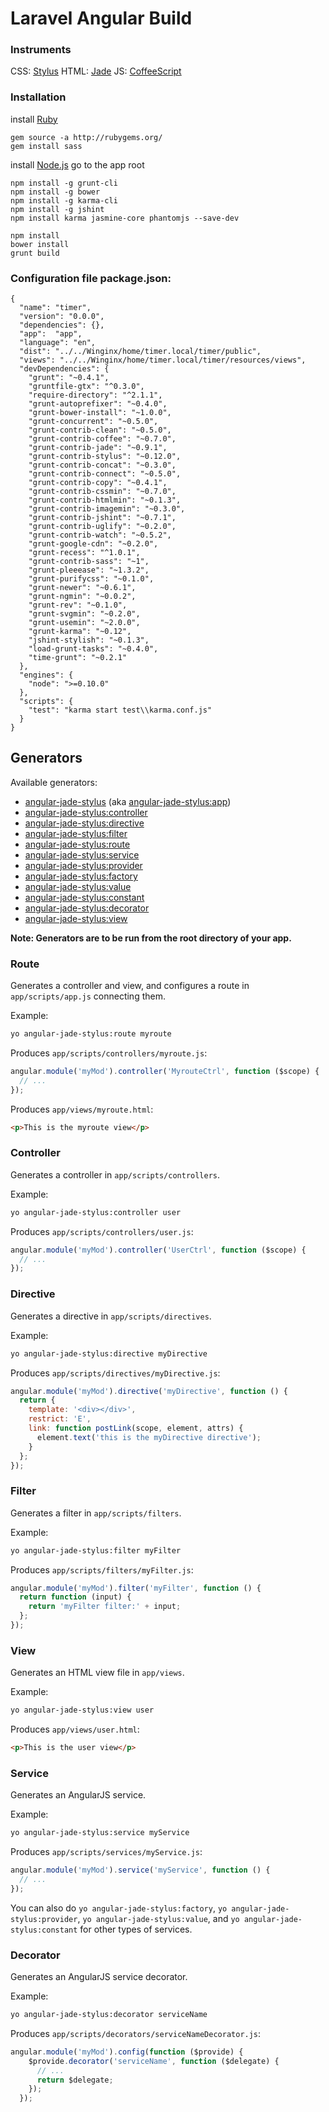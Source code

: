 # Laravel Angular Build

### Instruments

CSS: [Stylus](http://stylus-lang.com/)
HTML: [Jade](http://jade-lang.com/)
JS: [CoffeeScript](http://coffeescript.org/)

### Installation

install [Ruby](http://rubyinstaller.org/)

    gem source -a http://rubygems.org/
    gem install sass

install [Node.js](https://nodejs.org/en/download/package-manager/)
go to the app root

    npm install -g grunt-cli
    npm install -g bower
    npm install -g karma-cli
    npm install -g jshint
    npm install karma jasmine-core phantomjs --save-dev

    npm install
    bower install
    grunt build
    
### Configuration file package.json:


    {
      "name": "timer",
      "version": "0.0.0",
      "dependencies": {},
      "app":  "app",
      "language": "en",
      "dist": "../../Winginx/home/timer.local/timer/public",
      "views": "../../Winginx/home/timer.local/timer/resources/views",
      "devDependencies": {
        "grunt": "~0.4.1",
        "gruntfile-gtx": "^0.3.0",
        "require-directory": "^2.1.1",
        "grunt-autoprefixer": "~0.4.0",
        "grunt-bower-install": "~1.0.0",
        "grunt-concurrent": "~0.5.0",
        "grunt-contrib-clean": "~0.5.0",
        "grunt-contrib-coffee": "~0.7.0",
        "grunt-contrib-jade": "~0.9.1",
        "grunt-contrib-stylus": "~0.12.0",
        "grunt-contrib-concat": "~0.3.0",
        "grunt-contrib-connect": "~0.5.0",
        "grunt-contrib-copy": "~0.4.1",
        "grunt-contrib-cssmin": "~0.7.0",
        "grunt-contrib-htmlmin": "~0.1.3",
        "grunt-contrib-imagemin": "~0.3.0",
        "grunt-contrib-jshint": "~0.7.1",
        "grunt-contrib-uglify": "~0.2.0",
        "grunt-contrib-watch": "~0.5.2",
        "grunt-google-cdn": "~0.2.0",
        "grunt-recess": "^1.0.1",
        "grunt-contrib-sass": "~1",
        "grunt-pleeease": "~1.3.2",
        "grunt-purifycss": "~0.1.0",
        "grunt-newer": "~0.6.1",
        "grunt-ngmin": "~0.0.2",
        "grunt-rev": "~0.1.0",
        "grunt-svgmin": "~0.2.0",
        "grunt-usemin": "~2.0.0",
        "grunt-karma": "~0.12",
        "jshint-stylish": "~0.1.3",
        "load-grunt-tasks": "~0.4.0",
        "time-grunt": "~0.2.1"
      },
      "engines": {
        "node": ">=0.10.0"
      },
      "scripts": {
        "test": "karma start test\\karma.conf.js"
      }
    }


## Generators

Available generators:

* [angular-jade-stylus](#app) (aka [angular-jade-stylus:app](#app))
* [angular-jade-stylus:controller](#controller)
* [angular-jade-stylus:directive](#directive)
* [angular-jade-stylus:filter](#filter)
* [angular-jade-stylus:route](#route)
* [angular-jade-stylus:service](#service)
* [angular-jade-stylus:provider](#service)
* [angular-jade-stylus:factory](#service)
* [angular-jade-stylus:value](#service)
* [angular-jade-stylus:constant](#service)
* [angular-jade-stylus:decorator](#decorator)
* [angular-jade-stylus:view](#view)

**Note: Generators are to be run from the root directory of your app.**

### Route
Generates a controller and view, and configures a route in `app/scripts/app.js` connecting them.

Example:
```bash
yo angular-jade-stylus:route myroute
```

Produces `app/scripts/controllers/myroute.js`:
```javascript
angular.module('myMod').controller('MyrouteCtrl', function ($scope) {
  // ...
});
```

Produces `app/views/myroute.html`:
```html
<p>This is the myroute view</p>
```

### Controller
Generates a controller in `app/scripts/controllers`.

Example:
```bash
yo angular-jade-stylus:controller user
```

Produces `app/scripts/controllers/user.js`:
```javascript
angular.module('myMod').controller('UserCtrl', function ($scope) {
  // ...
});
```
### Directive
Generates a directive in `app/scripts/directives`.

Example:
```bash
yo angular-jade-stylus:directive myDirective
```

Produces `app/scripts/directives/myDirective.js`:
```javascript
angular.module('myMod').directive('myDirective', function () {
  return {
    template: '<div></div>',
    restrict: 'E',
    link: function postLink(scope, element, attrs) {
      element.text('this is the myDirective directive');
    }
  };
});
```

### Filter
Generates a filter in `app/scripts/filters`.

Example:
```bash
yo angular-jade-stylus:filter myFilter
```

Produces `app/scripts/filters/myFilter.js`:
```javascript
angular.module('myMod').filter('myFilter', function () {
  return function (input) {
    return 'myFilter filter:' + input;
  };
});
```

### View
Generates an HTML view file in `app/views`.

Example:
```bash
yo angular-jade-stylus:view user
```

Produces `app/views/user.html`:
```html
<p>This is the user view</p>
```

### Service
Generates an AngularJS service.

Example:
```bash
yo angular-jade-stylus:service myService
```

Produces `app/scripts/services/myService.js`:
```javascript
angular.module('myMod').service('myService', function () {
  // ...
});
```

You can also do `yo angular-jade-stylus:factory`, `yo angular-jade-stylus:provider`, `yo angular-jade-stylus:value`, and `yo angular-jade-stylus:constant` for other types of services.

### Decorator
Generates an AngularJS service decorator.

Example:
```bash
yo angular-jade-stylus:decorator serviceName
```

Produces `app/scripts/decorators/serviceNameDecorator.js`:
```javascript
angular.module('myMod').config(function ($provide) {
    $provide.decorator('serviceName', function ($delegate) {
      // ...
      return $delegate;
    });
  });
```
